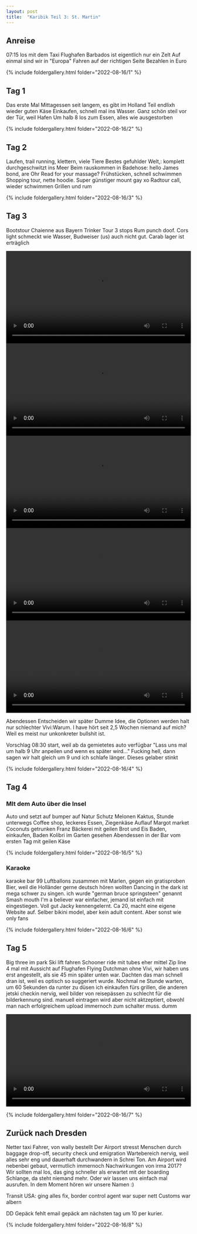 ```yaml
---
layout: post
title:  "Karibik Teil 3: St. Martin"
---
```


## Anreise
07:15 los mit dem Taxi
Flughafen Barbados ist eigentlich nur ein Zelt
Auf einmal sind wir in "Europa"
Fahren auf der richtigen Seite
Bezahlen in Euro


{% include foldergallery.html folder="2022-08-16/1" %}

## Tag 1
Das erste Mal Mittagessen seit langem, es gibt im Holland Teil endlixh wieder guten Käse
Einkaufen, schnell mal ins Wasser. Ganz schön steil vor der Tür, weil Hafen
Um halb 8 los zum Essen, alles wie ausgestorben

{% include foldergallery.html folder="2022-08-16/2" %}

## Tag 2
Laufen, trail running, klettern, viele Tiere
Bestes gefuhlder Welt,: komplett durchgeschwitzt ins Meer
Beim rauskommen in Badehose: hello James bond, are Ohr Read for your massage?
Frühstücken, schnell schwimmen
Shopping tour, nette hoodie. Super günstiger mount gay xo
Radtour call, wieder schwimmen
Grillen und rum

{% include foldergallery.html folder="2022-08-16/3" %}

## Tag 3
Bootstour
Chaienne aus Bayern
Trinker Tour
3 stops
Rum punch doof. Cors light schmeckt wie Wasser, Budweiser (us) auch nicht gut. Carab lager ist erträglich

<video width='100%' preload='metadata' controls> <source src='/img/2022-08-16/fish_heli.mp4' type='video/mp4'/> </video>
<video width='100%' preload='metadata' controls> <source src='/img/2022-08-16/katamaran.mp4' type='video/mp4'/> </video>
<video width='100%' preload='metadata' controls> <source src='/img/2022-08-16/rocks.mp4' type='video/mp4'/> </video>
<video width='100%' preload='metadata' controls> <source src='/img/2022-08-16/submarine.mp4' type='video/mp4'/> </video>
<video width='100%' preload='metadata' controls> <source src='/img/2022-08-16/turtleswimming.mp4' type='video/mp4'/> </video>

Abendessen
Entscheiden wir später
Dumme Idee, die Optionen werden halt nur schlechter
Vivi:Warum. I have hört seit 2,5 Wochen niemand auf mich? Weil es meist nur unkonkreter bullshit ist.


Vorschlag 08:30 start, weil ab da gemietetes auto verfügbar
"Lass uns mal um halb 9 Uhr anpeilen und wenn es später wird..."
Fucking hell, dann sagen wir halt gleich um 9 und ich schlafe länger. Dieses gelaber stinkt

{% include foldergallery.html folder="2022-08-16/4" %}

## Tag 4
### MIt dem Auto über die Insel
Auto und setzt auf bumper auf
Natur Schutz Melonen Kaktus, Stunde unterwegs
Coffee shop, leckeres Essen, Ziegenkäse Auflauf
Margot market
Coconuts getrunken
Franz Bäckerei mit geilen Brot und Eis
Baden, einkaufen, Baden
Kolibri im Garten gesehen
Abendessen in der Bar vom ersten Tag mit geilen Käse

{% include foldergallery.html folder="2022-08-16/5" %}

### Karaoke
karaoke bar
99 Luftballons zusammen mit Marlen, gegen ein gratisproben Bier, weil die Holländer gerne deutsch hören wollten
Dancing in the dark ist mega schwer zu singen. ich wurde "german bruce springsteen" genannt
Smash mouth I'm a believer war einfacher, jemand ist einfach mit eingestiegen. Voll gut
Jacky kennengelernt. Ca 20, macht eine eigene Website auf. Selber bikini model, aber kein adult content. Aber sonst wie only fans

{% include foldergallery.html folder="2022-08-16/6" %}

## Tag 5

Big three im park
Ski lift fahren
Schooner ride mit tubes eher mittel
Zip line 4 mal mit Aussicht auf Flughafen
Flying Dutchman ohne Vivi, wir haben uns erst angestellt, als sie 45 min später unten war. Dachten das man schnell dran ist, weil es optisch so suggeriert wurde. Nochmal ne Stunde warten, um 60 Sekunden da runter zu düsen
ich einkaufen fürs grillen, die anderen jetski
checkin nervig, weil bilder von reisepässen zu schlecht für die bilderkennung sind. manuell eintragen wird aber nicht aktzeptiert, obwohl man nach erfolgreichem upload immernoch zum schalter muss. dumm

<video width='100%' preload='metadata' controls> <source src='/img/2022-08-16/flying_dutchman.mp4' type='video/mp4'/> </video>


{% include foldergallery.html folder="2022-08-16/7" %}

## Zurück nach Dresden
Netter taxi Fahrer, von wally bestellt
Der Airport stresst Menschen durch baggage drop-off, security check und emigration
Wartebereich nervig, weil alles sehr eng und dauerhaft durchwandern in Schrei Ton. Am Airport wird nebenbei gebaut, vermutlich immernoch Nachwirkungen von irma 2017?
Wir sollten mal los, das ging schneller als erwartet mit der boarding Schlange, da steht niemand mehr. Oder wir lassen uns einfach mal ausrufen.
 In dem Moment hören wir unsere Namen :)


Transit USA: ging alles fix, border control agent war super nett
Customs war albern


DD Gepäck fehlt email
gepäck am nächsten tag um 10 per kurier.

{% include foldergallery.html folder="2022-08-16/8" %}


